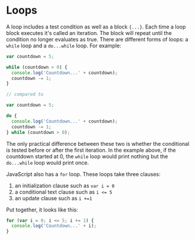 # Loops

A loop includes a test condition as well as a block `{...}`. Each time a loop block executes it's called an iteration. The block will repeat until the condition no longer evaluates as true. There are different forms of loops: a `while` loop and a `do...while` loop. For example:

```javascript
var countdown = 5;

while (countdown > 0) {
  console.log('Countdown...' + countdown);
  countdown -= 1;
}

// compared to

var countdown = 5;

do {
  console.log('Countdown...' + countdown);
  countdown -= 1;
} while (countdown > 0);
```

The only practical difference between these two is whether the conditional is tested before or after the first iteration. In the example above, if the countdown started at 0, the `while` loop would print nothing but the `do...while` loop would print once.

JavaScript also has a `for` loop. These loops take three clauses:
1. an initialization clause such as `var i = 0`
2. a conditional text clause such as `i <= 5`
3. an update clause such as `i +=1`

Put together, it looks like this:
```javascript
for (var i = 0; i <= 5; i += 1) {
  console.log('Countdown...' + i);
}
```
